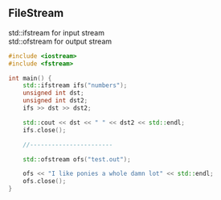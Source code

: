 ## FileStream
std::ifstream for input stream \
std::ofstream for output stream
```cpp
#include <iostream>
#include <fstream>

int main() {
    std::ifstream ifs("numbers");
    unsigned int dst;
    unsigned int dst2;
    ifs >> dst >> dst2;

    std::cout << dst << " " << dst2 << std::endl;
    ifs.close();

    //-----------------------

    std::ofstream ofs("test.out");

    ofs << "I like ponies a whole damn lot" << std::endl;
    ofs.close();
}
```
